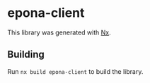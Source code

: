 # epona-client

This library was generated with [Nx](https://nx.dev).

## Building

Run `nx build epona-client` to build the library.
